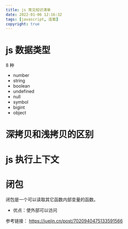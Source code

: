 ```yaml
---
title: js 常见知识清单
date: 2022-01-06 12:16:32
tags: [javascript, 连载]
copyright: true
---
```

# js 数据类型
8 种
- number
- string
- boolean
- undefined
- null
- symbol
- bigint
- object

# 深拷贝和浅拷贝的区别

# js 执行上下文


# 闭包
闭包是一个可以读取其它函数内部变量的函数。
- 优点：使外部可以访问

参考链接：
https://juejin.cn/post/7020940475133591566